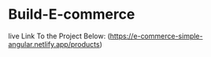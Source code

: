 # Build-E-commerce
live Link To the Project Below:
(https://e-commerce-simple-angular.netlify.app/products)
